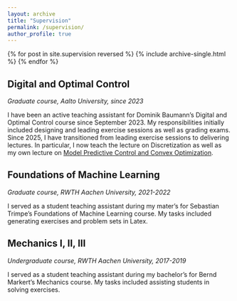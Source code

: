 ```yaml
---
layout: archive
title: "Supervision"
permalink: /supervision/
author_profile: true
---
```


{% for post in site.supervision reversed %}
  {% include archive-single.html %}
{% endfor %}



## Digital and Optimal Control
*Graduate course, Aalto University, since 2023*

I have been an active teaching assistant for Dominik Baumann’s Digital and Optimal Control course since September 2023. My responsibilities initially included designing and leading exercise sessions as well as grading exams. Since 2025, I have transitioned from leading exercise sessions to delivering lectures.
In particular, I now teach the lecture on Discretization as well as my own lecture on [Model Predictive Control and Convex Optimization](/files/12_MPC_convex_optimization.pdf).


## Foundations of Machine Learning
*Graduate course, RWTH Aachen University, 2021-2022*

I served as a student teaching assistant during my mater’s for Sebastian Trimpe’s Foundations of Machine Learning course. My tasks included generating exercises and problem sets in Latex.


## Mechanics I, II, III
*Undergraduate course, RWTH Aachen University, 2017-2019*

I served as a student teaching assistant during my bachelor’s for Bernd Markert’s Mechanics course. My tasks included assisting students in solving exercises.

